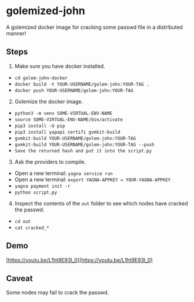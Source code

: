 # golemized-john
A golemized docker image for cracking some passwd file in a distributed manner!
## Steps
1. Make sure you have docker installed.  
- `cd golem-john-docker`  
- `docker build -t YOUR-USERNAME/golem-john:YOUR-TAG .`  
- `docker push YOUR-USERNAME/golem-john:YOUR-TAG`  
2. Golemize the docker image.  
- `python3 -m venv SOME-VIRTUAL-ENV-NAME`  
- `source SOME-VIRTUAL-ENV-NAME/bin/activate`  
- `pip3 install -U pip`  
- `pip3 install yapapi certifi gvmkit-build`  
- `gvmkit-build YOUR-USERNAME/golem-john:YOUR-TAG`  
- `gvmkit-build YOUR-USERNAME/golem-john:YOUR-TAG --push`
- `Save the returned hash and put it into the script.py`   
3. Ask the providers to compile.  
- Open a new terminal: `yagna service run`  
- Open a new terminal: `export YAGNA-APPKEY = YOUR-YAGNA-APPKEY`  
- `yagna payment init -r`  
- `python script.py`  
4. Inspect the contents of the `out` folder to see which nodes have cracked the passwd. 
- `cd out`  
- `cat cracked_*`  

## Demo  
[https://youtu.be/L1ht9E93I_0](https://youtu.be/L1ht9E93I_0)  

## Caveat
Some nodes may fail to crack the passwd.  
